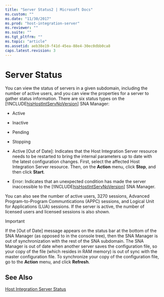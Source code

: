 ```yaml
---
title: "Server Status2 | Microsoft Docs"
ms.custom: ""
ms.date: "11/30/2017"
ms.prod: "host-integration-server"
ms.reviewer: ""
ms.suite: ""
ms.tgt_pltfrm: ""
ms.topic: "article"
ms.assetid: aeb38e19-f41d-45ea-88e4-30ec0dbb0ca8
caps.latest.revision: 3
---
```

# Server Status
You can view the status of servers in a given subdomain, including the number of active users, and you can view the properties for a server to gather status information. There are six status types on the [!INCLUDE[hisHostIntServNoVersion](../includes/hishostintservnoversion-md.md)] SNA Manager:  
  
-   Active  
  
-   Inactive  
  
-   Pending  
  
-   Stopping  
  
-   Active [Out of Date]: Indicates that the Host Integration Server resource needs to be restarted to bring the internal parameters up to date with the latest configuration changes. First, select the affected Host Integration Server resource. Then, on the **Action** menu, click **Stop**, and then click **Start**.  
  
-   Error: Indicates that an unexpected condition has made the server inaccessible to the [!INCLUDE[hisHostIntServNoVersion](../includes/hishostintservnoversion-md.md)] SNA Manager.  
  
 You can also see the number of active users, 3270 sessions, Advanced Program-to-Program Communtications (APPC) sessions, and Logical Unit for Applications (LUA) sessions. If the server is active, the number of licensed users and licensed sessions is also shown.  
  
> [!IMPORTANT]
>  If the [Out of Date] message appears on the status bar at the bottom of the SNA Manager (as opposed to in the console tree), then the SNA Manager is out of synchronization with the rest of the SNA subdomain. The SNA Manager is out of date when another server saves the configuration file, so your copy of the file (which resides in RAM memory) is out of sync with the master configuration file. To synchronize your copy of the configuration file, go to the **Action** menu, and click **Refresh**.  
  
## See Also  
 [Host Integration Server Status](../HIS2010/host-integration-server-status2.md)